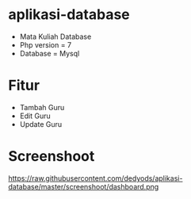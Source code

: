 # aplikasi-database
- Mata Kuliah Database
- Php version = 7
- Database = Mysql
# Fitur
- Tambah Guru
- Edit Guru
- Update Guru
# Screenshoot
https://raw.githubusercontent.com/dedyods/aplikasi-database/master/screenshoot/dashboard.png


